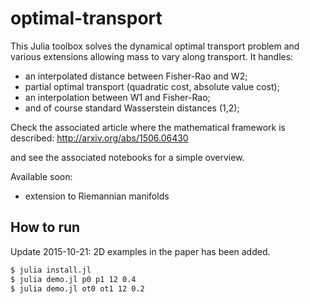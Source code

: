 # optimal-transport
This Julia toolbox solves the dynamical optimal transport problem and various extensions allowing mass to vary along transport. It handles:
- an interpolated distance between Fisher-Rao and W2;
- partial optimal transport (quadratic cost, absolute value cost);
- an interpolation between W1 and Fisher-Rao;
- and of course standard Wasserstein distances (1,2);

Check the associated article where the mathematical framework is described:
http://arxiv.org/abs/1506.06430

and see the associated notebooks for a simple overview.

Available soon:
- extension to Riemannian manifolds

## How to run
Update 2015-10-21: 2D examples in the paper has been added. 
```bash
$ julia install.jl
$ julia demo.jl p0 p1 12 0.4
$ julia demo.jl ot0 ot1 12 0.2
```
